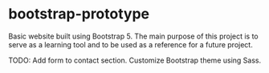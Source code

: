 # bootstrap-prototype
Basic website built using Bootstrap 5. The main purpose of this project is to serve as a learning tool and to be used as a reference for a future project. 

TODO:
Add form to contact section.
Customize Bootstrap theme using Sass.
